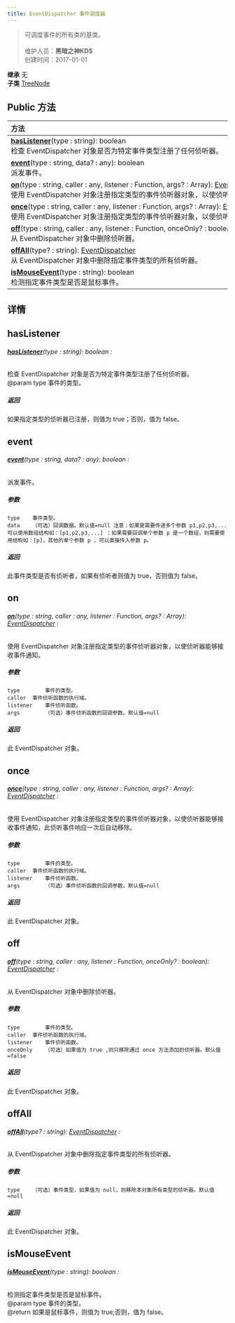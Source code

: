 ```yaml
---
title: EventDispatcher 事件调度器
---
```

>可调度事件的所有类的基类。<br><br>
>维护人员：**黑暗之神KDS**  
>创建时间：2017-01-01

**继承**  无<br>
**子类**  [TreeNode](/zh_hans/library/2d/client/lib/treenode)<br>


## Public 方法
| <div style="width:1000px;text-align:left" >方法</div>                                                                                                                                                                                                                              |
| ---------------------------------------------------------------------------------------------------------------------------------------------------------------------------------------------------------------------------------------------------------------------------------- |
| **[hasListener](#haslistener)**(type : string): boolean<br>检查 EventDispatcher 对象是否为特定事件类型注册了任何侦听器。                                                                                                                                                           |
| **[event](#event)**(type : string,  data? : any): boolean<br>派发事件。                                                                                                                                                                                                            |
| **[on](#on)**(type : string,  caller : any,  listener : Function,  args? : Array<any>): [EventDispatcher](/zh_hans/library/2d/client/lib/eventdispatcher)<br>使用 EventDispatcher 对象注册指定类型的事件侦听器对象，以使侦听器能够接收事件通知。                                   |
| **[once](#once)**(type : string,  caller : any,  listener : Function,  args? : Array<any>): [EventDispatcher](/zh_hans/library/2d/client/lib/eventdispatcher)<br>使用 EventDispatcher 对象注册指定类型的事件侦听器对象，以使侦听器能够接收事件通知，此侦听事件响应一次后自动移除。 |
| **[off](#off)**(type : string,  caller : any,  listener : Function,  onceOnly? : boolean): [EventDispatcher](/zh_hans/library/2d/client/lib/eventdispatcher)<br>从 EventDispatcher 对象中删除侦听器。                                                                              |
| **[offAll](#offall)**(type? : string): [EventDispatcher](/zh_hans/library/2d/client/lib/eventdispatcher)<br>从 EventDispatcher 对象中删除指定事件类型的所有侦听器。                                                                                                                |
| **[isMouseEvent](#ismouseevent)**(type : string): boolean<br>检测指定事件类型是否是鼠标事件。                                                                                                                                                                                      |

## 详情



## hasListener
###### **[hasListener](#haslistener)**(type : string): boolean :
检查 EventDispatcher 对象是否为特定事件类型注册了任何侦听器。<br>
@param	type 事件的类型。

##### 返回
如果指定类型的侦听器已注册，则值为 true；否则，值为 false。

## event
###### **[event](#event)**(type : string,  data? : any): boolean :
派发事件。
##### 参数
	type	事件类型。
	data	（可选）回调数据。默认值=null 注意：如果是需要传递多个参数 p1,p2,p3,...可以使用数组结构如：[p1,p2,p3,...] ；如果需要回调单个参数 p 是一个数组，则需要使用结构如：[p]，其他的单个参数 p ，可以直接传入参数 p。

##### 返回
此事件类型是否有侦听者，如果有侦听者则值为 true，否则值为 false。

## on
###### **[on](#on)**(type : string,  caller : any,  listener : Function,  args? : Array<any>): [EventDispatcher](/zh_hans/library/2d/client/lib/eventdispatcher) :
使用 EventDispatcher 对象注册指定类型的事件侦听器对象，以使侦听器能够接收事件通知。
##### 参数
	type		事件的类型。
	caller	事件侦听函数的执行域。
	listener	事件侦听函数。
	args		（可选）事件侦听函数的回调参数。默认值=null

##### 返回
此 EventDispatcher 对象。

## once
###### **[once](#once)**(type : string,  caller : any,  listener : Function,  args? : Array<any>): [EventDispatcher](/zh_hans/library/2d/client/lib/eventdispatcher) :
使用 EventDispatcher 对象注册指定类型的事件侦听器对象，以使侦听器能够接收事件通知，此侦听事件响应一次后自动移除。
##### 参数
	type		事件的类型。
	caller	事件侦听函数的执行域。
	listener	事件侦听函数。
	args		（可选）事件侦听函数的回调参数。默认值=null

##### 返回
此 EventDispatcher 对象。

## off
###### **[off](#off)**(type : string,  caller : any,  listener : Function,  onceOnly? : boolean): [EventDispatcher](/zh_hans/library/2d/client/lib/eventdispatcher) :
从 EventDispatcher 对象中删除侦听器。
##### 参数
	type		事件的类型。
	caller	事件侦听函数的执行域。
	listener	事件侦听函数。
	onceOnly	（可选）如果值为 true ,则只移除通过 once 方法添加的侦听器。默认值=false

##### 返回
此 EventDispatcher 对象。

## offAll
###### **[offAll](#offall)**(type? : string): [EventDispatcher](/zh_hans/library/2d/client/lib/eventdispatcher) :
从 EventDispatcher 对象中删除指定事件类型的所有侦听器。
##### 参数
	type	（可选）事件类型，如果值为 null，则移除本对象所有类型的侦听器。默认值=null

##### 返回
此 EventDispatcher 对象。

## isMouseEvent
###### **[isMouseEvent](#ismouseevent)**(type : string): boolean :
检测指定事件类型是否是鼠标事件。<br>
@param	type 事件的类型。<br>
@return	如果是鼠标事件，则值为 true;否则，值为 false。





